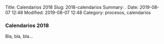 Title: Calendarios 2018
Slug: 2018-calendarios
Summary: .
Date: 2019-08-07 12:48
Modified: 2019-08-07 12:48
Category: procesos, calendarios


### Calendarios 2018

Bla, bla, bla...
